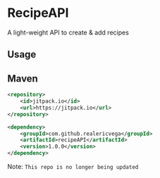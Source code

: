 # RecipeAPI
A light-weight API to create &amp; add recipes 

## Usage

## Maven
```xml
<repository>
    <id>jitpack.io</id>
    <url>https://jitpack.io</url>
</repository>
```
```xml
<dependency>
    <groupId>com.github.realericvega</groupId>
    <artifactId>recipeAPI</artifactId>
    <version>1.0.0</version>
</dependency>
```

Note: `This repo is no longer being updated`
